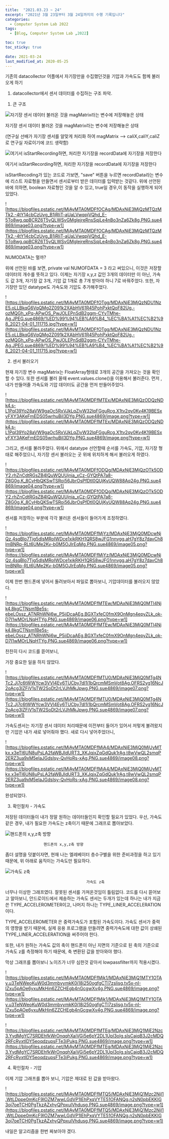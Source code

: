 ```yaml
---
title:  "2021.03.23 ~ 24"
excerpt: "2021년 3월 23일부터 3월 24일까지의 수행 기록입니다"
categories:
  - Computer System Lab 2022
tags:
  - [Blog, Computer System Lab ,2022]

toc: true
toc_sticky: true
 
date: 2021-03-24
last_modified_at: 2020-05-25
---
```


기존의 datacollector 어플에서 자기장만을 수집했던것을 기압과 가속도도 함께 불러오게 하기

1. datacollector에서 센서 데이터를 수집하는 구조 파악.

1) 큰 구조

![자기장 센서 데이터 불러온 것을 magMatrix라는 변수에 저장해놓은 상태](https://blogfiles.pstatic.net/MjAyMTA0MDFfNiAg/MDAxNjE3MjQyNzIwNzUy.ya9LzZX0411J_tWoiNQWrgw_DVTyrh3a4_df7dGIgZ0g.kPiVXIkniUEEqj8T1jyE-GPW0hWDEsXHZejBbDiIL-cg.PNG.sue4869/image01.png?type=w1)

자기장 센서 데이터 불러온 것을 magMatrix라는 변수에 저장해놓은 상태

(연구실 선배가 자기장 센서를 알맞게 처리화 하여 magMatrix --> caliX,caliY,caliZ 로 연구실 자료이기에 코드 생략함)

![여기서 isStartRecording하면, 처리한 자기장을 recordData에 자기장을 저장한다](https://blogfiles.pstatic.net/MjAyMTA0MDFfMjg0/MDAxNjE3MjQyOTA0MzAx.ar_ZsSTnKCP602uk2AhOh2XMfzW1jcnfhluaJeXCKZog.DKqo0WUN70B_MZGU6LQ0bnAQmsIta3vMU5F_g_7GVkAg.PNG.sue4869/image02.png?type=w1)

여기서 isStartRecording하면, 처리한 자기장을 recordData에 자기장을 저장한다

isStartRecoding가 있는 코드로 가보면, "save" 버튼을 누르면 recordData라는 변수에 리스트 자료형을 만들면서 센서로부터 받은 데이터를 입력받는 것같다. 위에 선언된 바에 의하면, boolean 자료형인 것을 알 수 있고, true일 경우,이 동작을 실행하게 되어 있었다.

![https://blogfiles.pstatic.net/MjAyMTA0MDFfOCAg/MDAxNjE3MjQzMTQzMTk2.-4tY14cbCzUvg_B1jRliT-aUaLVwqpjVQhd_E-5To8wg.qpBCRZ6T5yQLWSvGMgIejreRnsSqjLe4nBo3nZa6Zk8g.PNG.sue4869/image03.png?type=w1](https://blogfiles.pstatic.net/MjAyMTA0MDFfOCAg/MDAxNjE3MjQzMTQzMTk2.-4tY14cbCzUvg_B1jRliT-aUaLVwqpjVQhd_E-5To8wg.qpBCRZ6T5yQLWSvGMgIejreRnsSqjLe4nBo3nZa6Zk8g.PNG.sue4869/image03.png?type=w1)

NUMODATA는 멀까?

위에 선언된 바를 보면, private val NUMOFDATA = 3 라고 써있으니, 이것은 저장할 데이터의 개수를 뜻하고 있다. 이제는 자기장 x,y,z 값인 3개의 데이터만 이 아닌, 가속도 값 3개, 자기장 값 3개, 기압 값 1개로 총 7개 받아야 하니 7로 바꿔주었다. 또한, 자기장만 있던 datatype도 가속도와 기압도 추가해주었다.

![https://blogfiles.pstatic.net/MjAyMTA0MDFfOTgg/MDAxNjE3MjQzNDU1NzE5.oLLBkqG6VqQMg2Z091k2XAbHV61R45PohPxktQoF82Ug.-ozMQGh_xPq-APwOS_PwJOLEPnSdB2ggm-CYvTMhe-Ag.JPEG.sue4869/%ED%99%94%EB%A9%B4_%EC%BA%A1%EC%B2%98_2021-04-01_111715.jpg?type=w1](https://blogfiles.pstatic.net/MjAyMTA0MDFfOTgg/MDAxNjE3MjQzNDU1NzE5.oLLBkqG6VqQMg2Z091k2XAbHV61R45PohPxktQoF82Ug.-ozMQGh_xPq-APwOS_PwJOLEPnSdB2ggm-CYvTMhe-Ag.JPEG.sue4869/%ED%99%94%EB%A9%B4_%EC%BA%A1%EC%B2%98_2021-04-01_111715.jpg?type=w1)

2) 센서 불러오기

현재 자기장 변수 magMatrix는 FloatArray형태로 3개의 공간을 가져오는 것을 확인 할 수 있다. 또한 센서를 불러 올때 event.values.clone()을 이용해서 불러준다. 먼저 , 내가 만들어줄 가속도와 기압 데이터도 공간을 먼저 만들어주었다.

![https://blogfiles.pstatic.net/MjAyMTA0MDFfMTEx/MDAxNjE3MjQzODQzNDk4.s-L1PqI39Yo28aVW9gaOc5RxVJkLqZiyW32lqFGguRcg.X1tv2qy0Kv4K19BESxvFXY3AKeFmEDS05wrhuBiI3DYg.PNG.sue4869/image.png?type=w1](https://blogfiles.pstatic.net/MjAyMTA0MDFfMTEx/MDAxNjE3MjQzODQzNDk4.s-L1PqI39Yo28aVW9gaOc5RxVJkLqZiyW32lqFGguRcg.X1tv2qy0Kv4K19BESxvFXY3AKeFmEDS05wrhuBiI3DYg.PNG.sue4869/image.png?type=w1)

그리고, 센서를 불러주었다. 위에서 datatype 선언할때 순서를 가속도, 기압, 자기장 형태로 해주었으니, 자기장 센서 불러오는 곳 위에 위치하게 해서 불러오게 하였다.

![https://blogfiles.pstatic.net/MjAyMTA0MDFfODQg/MDAxNjE3MjQzOTk5ODY2.rhZnCdtRGsZB4lQuWQUUjnia_xCz-GYQtPA7a8-Z8G0g.K_8CvHbQKSwTSRoi56JbrOsPfDtI0QUjKyUQW88Aq24g.PNG.sue4869/image04.png?type=w1](https://blogfiles.pstatic.net/MjAyMTA0MDFfODQg/MDAxNjE3MjQzOTk5ODY2.rhZnCdtRGsZB4lQuWQUUjnia_xCz-GYQtPA7a8-Z8G0g.K_8CvHbQKSwTSRoi56JbrOsPfDtI0QUjKyUQW88Aq24g.PNG.sue4869/image04.png?type=w1)

센서를 저장하는 부분에 각각 불러온 센서들이 들어가게 조정하였다.

![https://blogfiles.pstatic.net/MjAyMTA0MDFfMjYz/MDAxNjE3MjQ0MDcwNjQz.4sqBlo7Tjg5dlsMRoIWDce1xikRKH1QRS8wJFG1nnvgg.aH7gY8z7davCh8lmBNRp-RLt6UMe2Kv-b0M5OJlrEqMg.PNG.sue4869/image05.png?type=w1](https://blogfiles.pstatic.net/MjAyMTA0MDFfMjYz/MDAxNjE3MjQ0MDcwNjQz.4sqBlo7Tjg5dlsMRoIWDce1xikRKH1QRS8wJFG1nnvgg.aH7gY8z7davCh8lmBNRp-RLt6UMe2Kv-b0M5OJlrEqMg.PNG.sue4869/image05.png?type=w1)

이제 한번 핸드폰에 넣어서 돌려보아서 파일로 뽑아보니, 기압데이터를 불러오지 않았다.

![https://blogfiles.pstatic.net/MjAyMTA0MDFfMTEw/MDAxNjE3MjQ0MTI4Njk4.8kgCTNsm1Be5s-ebeLOssz_ATNRhWNj6w_P5iiDcaAEg.BGXTxfeC0fmX9OnMgn4epyZLk_ok-D7I1wMOrLNqHTYg.PNG.sue4869/image06.png?type=w1](https://blogfiles.pstatic.net/MjAyMTA0MDFfMTEw/MDAxNjE3MjQ0MTI4Njk4.8kgCTNsm1Be5s-ebeLOssz_ATNRhWNj6w_P5iiDcaAEg.BGXTxfeC0fmX9OnMgn4epyZLk_ok-D7I1wMOrLNqHTYg.PNG.sue4869/image06.png?type=w1)

찬찬히 다시 코드를 뜯어보니,

가장 중요한 일을 하지 않았다.

![https://blogfiles.pstatic.net/MjAyMTA0MDFfMTU0/MDAxNjE3MjQ0MTg4NTc2.Jj7c6tWWYcw3VVl4Ey6TUCby7dI1i1bQrcmMSmVot8Ag.OFRS2yg16NcJ2oAcg3lZFiV1sTW2SoDt2rLVJhMkJpwg.PNG.sue4869/image07.png?type=w1](https://blogfiles.pstatic.net/MjAyMTA0MDFfMTU0/MDAxNjE3MjQ0MTg4NTc2.Jj7c6tWWYcw3VVl4Ey6TUCby7dI1i1bQrcmMSmVot8Ag.OFRS2yg16NcJ2oAcg3lZFiV1sTW2SoDt2rLVJhMkJpwg.PNG.sue4869/image07.png?type=w1)

가속도센서는 자기장 센서 데이터 처리때문에 이전부터 들어가 있어서 저렇게 불려왔지만 기압은 내가 새로 넣어줘야 했다. 새로 다시 넣어주었더니,

![https://blogfiles.pstatic.net/MjAyMTA0MDFfMjA4/MDAxNjE3MjQ0MjUyMTkx.x3eTl6UN8uPsLA2faWBJIdURT3_XKJqjxZqGdQuk1rAg.t8wVwQL2smqP2ERZ3ua9xM5elaJGdsIsy-QvHoRs-xAg.PNG.sue4869/image08.png?type=w1](https://blogfiles.pstatic.net/MjAyMTA0MDFfMjA4/MDAxNjE3MjQ0MjUyMTkx.x3eTl6UN8uPsLA2faWBJIdURT3_XKJqjxZqGdQuk1rAg.t8wVwQL2smqP2ERZ3ua9xM5elaJGdsIsy-QvHoRs-xAg.PNG.sue4869/image08.png?type=w1)

완성되었다.

3) 확인절차 - 가속도

저장된 데이터들이 내가 정말 원하는 데이터들인지 확인할 필요가 있었다. 우선, 가속도 같은 경우, 내가 필요한 가속도는 z축이기 때문에 그래프로 뽑아보았다.

![                     핸드폰의 x,y,z축 방향](https://blogfiles.pstatic.net/MjAyMTA0MDFfMjkw/MDAxNjE3MjQ0NDk4NTYw.hFlX832264FjBXsUlF-F6Szp2pUSOFpscHcOyRDpBhwg.I7T1viH3vtJeTNue4Up7yylvioUkoQsgc_xxjVSF-fgg.PNG.sue4869/image09.png?type=w1)

                     핸드폰의 x,y,z축 방향

좀더 설명을 덧붙이자면, 현재 나는 엘레베이터 층수구별을 위한 준비과정을 하고 있기 때문에, 위 아래로 움직이는 가속도만 필요하다.

![                                        가속도 z축](https://blogfiles.pstatic.net/MjAyMTA0MDFfMjU1/MDAxNjE3MjQ0NjQ3MzMw.Tu-e8m9zzE5y2qzgxO9jXUHF_FkPmM28OhbV5k6ZlxEg.MNKL3G3Aj-EIII4JjayfJhtnqaIgp4qUoWu4tqOaFqQg.PNG.sue4869/image.png?type=w1)

                                        가속도 z축

너무나 이상한 그래프였다. 잘못된 센서를 가져온것임이 틀림없다. 코드를 다시 뜯어보고 알아보니, 안드로이드에서 제송하는 가속도 센서는 두개가 있는데 하나는 내가 지금 쓴 TYPE_ACCELEROMETER이고, 나머지 하나는 TYPE_LINER_ACCELERATION이다.

TYPE_ACCELEROMETER 은 중력가속도가 포함된 가속도이다. 가속도 센서가 중력의 영향을 받기 때문에, 실제 응용 프로그램을 만들려면 중력가속도에 대한 값이 상쇄된 TYPE_LINER_ACCELERATION을 써주어야 한다.

또한, 내가 원하는 가속도 값의 축이 핸드폰이 아닌 지면의 기준으로 된 축의 기준으로 가속도 z를 측정해야 하기 때문에, 축 변환된 값을 받아와야 했다.

막상 그래프를 뽑아보니 노이즈가 너무 심한것 같아서 lowpassfilter까지 적용시켰다.

![https://blogfiles.pstatic.net/MjAyMTA0MDFfMjk1/MDAxNjE3MjQ1MTY1OTAy.u3TeNWeoKuW0d3mmbvymkK0i18i250ogfgCTI7zslisg.tv5x-nI-IZxu5pAOe6yxuMkHin6ZZCHEgb4nGcgwXv4g.PNG.sue4869/image.png?type=w1](https://blogfiles.pstatic.net/MjAyMTA0MDFfMjk1/MDAxNjE3MjQ1MTY1OTAy.u3TeNWeoKuW0d3mmbvymkK0i18i250ogfgCTI7zslisg.tv5x-nI-IZxu5pAOe6yxuMkHin6ZZCHEgb4nGcgwXv4g.PNG.sue4869/image.png?type=w1)

![https://blogfiles.pstatic.net/MjAyMTA0MDFfMTEg/MDAxNjE3MjQ1MjE2Nzc3.YvdMgYC7SRDEhfkWrOnqqhXaiVGi5e6pY2DL1Upl3oIg.slsCajqB3J2cMDQ2RFcRyxtIDY5eoqdzupsFTe3iPukg.PNG.sue4869/image.png?type=w1](https://blogfiles.pstatic.net/MjAyMTA0MDFfMTEg/MDAxNjE3MjQ1MjE2Nzc3.YvdMgYC7SRDEhfkWrOnqqhXaiVGi5e6pY2DL1Upl3oIg.slsCajqB3J2cMDQ2RFcRyxtIDY5eoqdzupsFTe3iPukg.PNG.sue4869/image.png?type=w1)

4) 확인절차 - 기압

이제 기압 그래프를 뽑아 보니, 기압은 제대로 된 값을 받아왔다.

![https://blogfiles.pstatic.net/MjAyMTA0MDFfMTQ5/MDAxNjE3MjQ1Mzc2NjI1.WtLDppe0mKcF9lOZM7wwLGdVP1IEhPxqVYTE51OFANQg.n2sN0pbEKKIG3oj7oeTCH0PgTkzAZxhyQPpxulVhdusg.PNG.sue4869/image.png?type=w1](https://blogfiles.pstatic.net/MjAyMTA0MDFfMTQ5/MDAxNjE3MjQ1Mzc2NjI1.WtLDppe0mKcF9lOZM7wwLGdVP1IEhPxqVYTE51OFANQg.n2sN0pbEKKIG3oj7oeTCH0PgTkzAZxhyQPpxulVhdusg.PNG.sue4869/image.png?type=w1)

내일은 알고리즘을 한번 짜보아야 겠다.